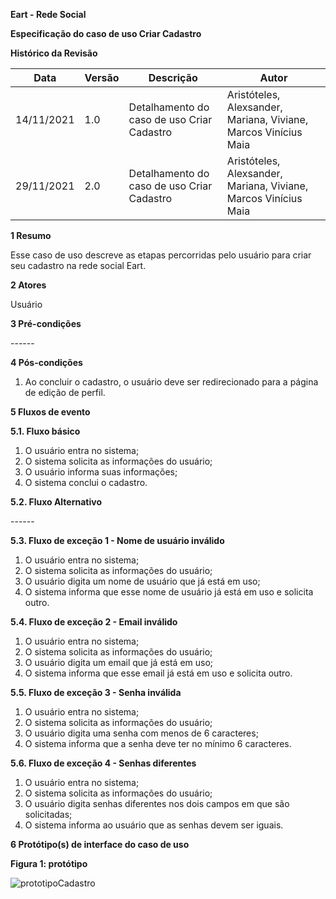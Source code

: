 **Eart - Rede Social**

**Especificação do caso de uso
Criar Cadastro**

**Histórico da Revisão**



| **Data**   | **Versão** | **Descrição**                              | **Autor**                                                    |
| ---------- | ---------- | ------------------------------------------ | ------------------------------------------------------------ |
| 14/11/2021 | 1.0        | Detalhamento do caso de uso Criar Cadastro | Aristóteles, Alexsander, Mariana, Viviane, Marcos Vinícius Maia |
| 29/11/2021 | 2.0        | Detalhamento do caso de uso Criar Cadastro | Aristóteles, Alexsander, Mariana, Viviane, Marcos Vinícius Maia |

**1 Resumo**

Esse caso de uso descreve as etapas percorridas pelo usuário para criar seu cadastro na rede social Eart.

**2 Atores**

Usuário

**3 Pré-condições**

\------

**4 Pós-condições**

1. Ao concluir o cadastro, o usuário deve ser redirecionado para a página de edição de perfil.

**5 Fluxos de evento**

**5.1. Fluxo básico**
1. O usuário entra no sistema;
2. O sistema solicita as informações do usuário;
3. O usuário informa suas informações;
4. O sistema conclui o cadastro.

**5.2. Fluxo Alternativo**

\------

**5.3. Fluxo de exceção 1 - Nome de usuário inválido**
1. O usuário entra no sistema;
1. O sistema solicita as informações do usuário;
3. O usuário digita um nome de usuário que já está em uso;
4. O sistema informa que esse nome de usuário já está em uso e solicita outro.

**5.4. Fluxo de exceção 2 - Email inválido**
   1. O usuário entra no sistema;
   2. O sistema solicita as informações do usuário;
   3. O usuário digita um email que já está em uso;
   4. O sistema informa que esse email já está em uso e solicita outro.

**5.5. Fluxo de exceção 3 - Senha inválida**
1. O usuário entra no sistema;
2. O sistema solicita as informações do usuário;
3. O usuário digita uma senha com menos de 6 caracteres;
4. O sistema informa que a senha deve ter no mínimo 6 caracteres.

**5.6. Fluxo de exceção 4 - Senhas diferentes**
1. O usuário entra no sistema;
2. O sistema solicita as informações do usuário;
3. O usuário digita senhas diferentes nos dois campos em que são solicitadas;
4. O sistema informa ao usuário que as senhas devem ser iguais.

**6 Protótipo(s) de interface do caso de uso**

**Figura 1: protótipo**

![prototipoCadastro](https://user-images.githubusercontent.com/82484797/143931157-be50e82b-537a-403c-b05f-52d51b9e2b88.PNG)
